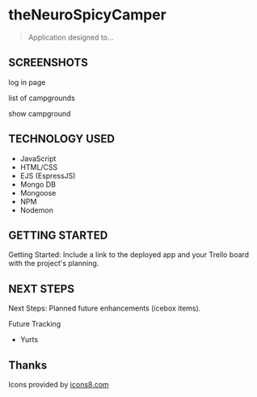 # theNeuroSpicyCamper

> Application designed to...

## SCREENSHOTS

log in page

list of campgrounds

show campground

## TECHNOLOGY USED

- JavaScript
- HTML/CSS
- EJS (EspressJS)
- Mongo DB
- Mongoose
- NPM
- Nodemon

## GETTING STARTED

Getting Started: Include a link to the deployed app and your Trello board with the project's planning.

## NEXT STEPS

Next Steps: Planned future enhancements (icebox items).

Future Tracking
- Yurts


## Thanks
Icons provided by [icons8.com](https://icons8.com/icon/2512/campfire)



